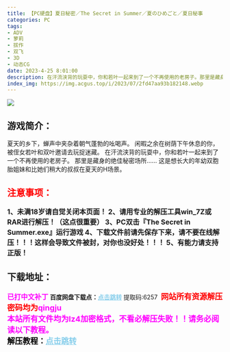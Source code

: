 ```yaml
---
title: 【PC硬盘】夏日秘密／The Secret in Summer／夏のひめごと／夏日秘事
categories: PC
tags:
- ADV
- 萝莉
- 拔作
- 双飞
- 3D
- 动态CG
date: 2023-4-25 8:01:00
description: 在汗流浃背的玩耍中，你和若叶一起来到了一个不再使用的老房子。那里是藏身的绝佳秘密场所……这是想长大的年幼双胞胎姐妹和比她们稍大的叔叔在夏天的H场景。
index_img: https://img.acgus.top/i/2023/07/2fd47aa93b182148.webp
---
```

![](https://img.acgus.top/i/2023/07/2fd47aa93b182148.webp)
## 游戏简介：
夏天的乡下，蝉声中夹杂着朝气蓬勃的吆喝声。
闲暇之余在树荫下午休息的你，被侄女若叶和双叶邀请去玩捉迷藏。
在汗流浃背的玩耍中，你和若叶一起来到了一个不再使用的老房子。
那里是藏身的绝佳秘密场所……
这是想长大的年幼双胞胎姐妹和比她们稍大的叔叔在夏天的H场景。
<br>





## <font color=#FF0000 >注意事项：</font>
<font size=3><b>1、未满18岁请自觉关闭本页面！
2、请用专业的解压工具win_7Z或RAR进行解压！（这点很重要）
3、PC双击『The Secret in Summer.exe』运行游戏
4、下载文件前请先保存下来，请不要在线解压！！！这样会导致文件被封，对你也没好处！！！
5、有能力请支持正版！</b></font>

## 下载地址：
<font color=#FF00FF size=3><b>已打中文补丁</b></font>
<b>百度网盘下载点：</b><a href="https://pan.baidu.com/s/1Nas7sfZFt3dxs5NKQI8v9w?pwd=6257" style="color: #87CEEB;"><b>点击跳转</b></a> 提取码:6257
<a style="padding: 0" href="https://post.qingju.org/AD/"><img style="max-width:100%" src="https://img.acgus.top/i/2024/07/478f689b8021d8d499ab43d21acf137a.gif" alt=""></a>
<b><font color=#FF0000 size=4>网站所有资源解压密码均为</b></font><b><font color=#FF00FF size=4>qingju</font><font color=#FF0000 ></font></b><br><b><font color=#FF00FF size=4>本站所有文件均为lz4加密格式，不看必解压失败！！请务必阅读以下教程。</b></font><br><b><font color=#000 size=4>解压教程：</b><a href="https://post.qingju.org/tutorial/000/" style="color: #87CEEB;"><b>点击跳转</b></a>
